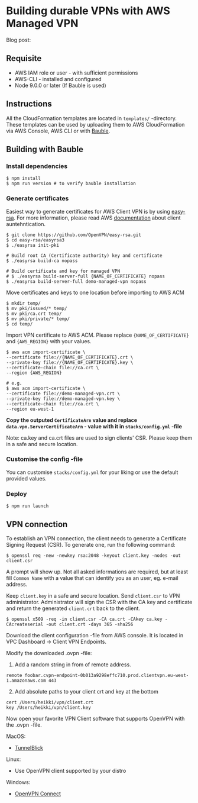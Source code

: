 # Building durable VPNs with AWS Managed VPN

Blog post:

## Requisite
* AWS IAM role or user - with sufficient permissions
* AWS-CLI - installed and configured
* Node 9.0.0 or later (If Bauble is used) 

## Instructions

All the CloudFormation templates are located in `templates/` -directory. These templates can be used by uploading them to AWS CloudFormation via AWS Console, AWS CLI or with [Bauble](https://bauble.webscale.fi/).

## Building with Bauble

### Install dependencies

```
$ npm install
$ npm run version # to verify bauble installation
```

### Generate certificates

Easiest way to generate certificates for AWS Client VPN is by using [easy-rsa](https://github.com/OpenVPN/easy-rsa). For more information, please read AWS [documentation](https://docs.aws.amazon.com/vpn/latest/clientvpn-admin/authentication-authorization.html#mutual) about client auntehntication.

```
$ git clone https://github.com/OpenVPN/easy-rsa.git
$ cd easy-rsa/easyrsa3
$ ./easyrsa init-pki

# Build root CA (Certificate authority) key and certificate
$ ./easyrsa build-ca nopass

# Build certificate and key for managed VPN
# $ ./easyrsa build-server-full {NAME_OF_CERTIFICATE} nopass
$ ./easyrsa build-server-full demo-managed-vpn nopass
```

Move certificates and keys to one location before importing to AWS ACM
```
$ mkdir temp/
$ mv pki/issued/* temp/
$ mv pki/ca.crt temp/
$ mv pki/private/* temp/
$ cd temp/
```

Import VPN certificate to AWS ACM. Please replace `{NAME_OF_CERTIFICATE}` and `{AWS_REGION}` with your values.
```
$ aws acm import-certificate \
--certificate file://{NAME_OF_CERTIFICATE}.crt \
--private-key file://{NAME_OF_CERTIFICATE}.key \
--certificate-chain file://ca.crt \
--region {AWS_REGION}

# e.g.
$ aws acm import-certificate \
--certificate file://demo-managed-vpn.crt \
--private-key file://demo-managed-vpn.key \
--certificate-chain file://ca.crt \
--region eu-west-1
```

**Copy the outputed `CertificateArn` value and replace `data.vpn.ServerCertificateArn` - value with it in `stacks/config.yml` -file**

Note: ca.key and ca.crt files are used to sign clients' CSR. Please keep them in a safe and secure location.

### Customise the config -file

You can customise `stacks/config.yml` for your liking or use the default provided values. 

### Deploy

```
$ npm run launch
```

## VPN connection

To establish an VPN connection, the client needs to generate a Certificate Signing Request (CSR). To generate one, run the following command:
```
$ openssl req -new -newkey rsa:2048 -keyout client.key -nodes -out client.csr
```
A prompt will show up. Not all asked informations are required, but at least fill `Common Name` with a value that can identify you as an user, eg. e-mail address.

Keep `client.key` in a safe and secure location. Send `client.csr` to VPN administrator. Administrator will sign the CSR with the CA key and certificate and return the generated `client.crt` back to the client.
```
$ openssl x509 -req -in client.csr -CA ca.crt -CAkey ca.key -CAcreateserial -out client.crt -days 365 -sha256
```

Download the client configuration -file from AWS console. It is located in VPC Dashboard -> Client VPN Endpoints.

Modify the downloaded .ovpn -file:
1. Add a random string in from of remote address.
```
remote foobar.cvpn-endpoint-0b013a9298effc710.prod.clientvpn.eu-west-1.amazonaws.com 443
```
2. Add absolute paths to your client crt and key at the bottom
```
cert /Users/heikki/vpn/client.crt
key /Users/heikki/vpn/client.key
```

Now open your favorite VPN Client software that supports OpenVPN with the .ovpn -file.

MacOS:
* [TunnelBlick](https://tunnelblick.net/)

Linux:
* Use OpenVPN client supported by your distro

Windows:
* [OpenVPN Connect](https://openvpn.net/client-connect-vpn-for-windows/)
